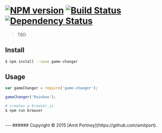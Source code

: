 #  [![NPM version][npm-image]][npm-url] [![Build Status][travis-image]][travis-url] [![Dependency Status][daviddm-image]][daviddm-url]

> TBD


## Install

```sh
$ npm install --save game-changer
```


## Usage

```js
var gameChanger = require('game-changer');

gameChanger('Rainbow');
```

```sh
# creates a browser.js
$ npm run browser
```


<br>
---
###### Copyright © 2015 [Amit Portnoy](https://github.com/amitport).


[npm-image]: https://img.shields.io/npm/v/game-changer.svg?style=flat
[npm-url]: https://npmjs.org/package/game-changer
[travis-image]: https://travis-ci.org/CardForest/game-changer.svg?branch=master
[travis-url]: https://travis-ci.org/CardForest/game-changer
[daviddm-image]: https://david-dm.org/CardForest/game-changer.svg?theme=shields.io
[daviddm-url]: https://david-dm.org/CardForest/game-changer
